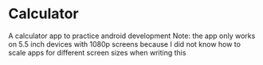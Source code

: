 # Calculator
A calculator app to practice android development
Note: the app only works on 5.5 inch devices with 1080p screens because I did not know how to scale apps for different screen sizes when writing this
